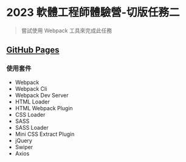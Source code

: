 # 2023 軟體工程師體驗營-切版任務二

> 嘗試使用 Webpack 工具來完成此任務

## [GitHub Pages](https://sksak75312.github.io/HexSchool-2023ExperienceCamp/)

### 使用套件

- Webpack
- Webpack Cli
- Webpack Dev Server
- HTML Loader
- HTML Webpack Plugin
- CSS Loader
- SASS
- SASS Loader
- Mini CSS Extract Plugin
- jQuery
- Swiper
- Axios
